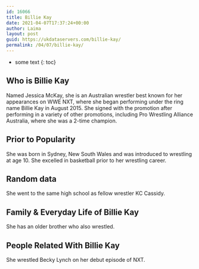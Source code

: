 ```yaml
---
id: 16066
title: Billie Kay
date: 2021-04-07T17:37:24+00:00
author: Laima
layout: post
guid: https://ukdataservers.com/billie-kay/
permalink: /04/07/billie-kay/
---
```


* some text
{: toc}


## Who is Billie Kay
                  
                  
                  
Named Jessica McKay, she is an Australian wrestler best known for her appearances on WWE NXT, where she began performing under the ring name Billie Kay in August 2015. She signed with the promotion after performing in a variety of other promotions, including Pro Wrestling Alliance Australia, where she was a 2-time champion. 
                  
              
            
              
            
                
                
                
## Prior to Popularity
                  
                  
                  
She was born in Sydney, New South Wales and was introduced to wrestling at age 10. She excelled in basketball prior to her wrestling career. 
                  
              
            
              
            
                
                
                
## Random data
                  
                  
                  
She went to the same high school as fellow wrestler KC Cassidy. 
                  
              
            
              
            
                
                
                
## Family & Everyday Life of Billie Kay
                  
                  
                  
She has an older brother who also wrestled.
                  
              
            
              
            
                
                
                
## People Related With Billie Kay
                  
                  
                  
She wrestled Becky Lynch on her debut episode of NXT.
                  
              
            
              
            
                
              
            
              
              
            
            
              
            
          
          
          